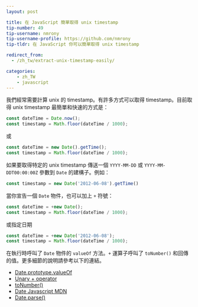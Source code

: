 ```yaml
---
layout: post

title: 在 JavaScript 簡單取得 unix timestamp
tip-number: 49
tip-username: nmrony
tip-username-profile: https://github.com/nmrony
tip-tldr: 在 JavaScript 你可以簡單取得 unix timestamp

redirect_from:
  - /zh_tw/extract-unix-timestamp-easily/

categories:
    - zh_TW
    - javascript
---
```


我們經常需要計算 unix 的 timestamp。有許多方式可以取得 timestamp。目前取得 unix timestamp 最簡單和快速的方式是：

```js
const dateTime = Date.now();
const timestamp = Math.floor(dateTime / 1000);
```

或

```js
const dateTime = new Date().getTime();
const timestamp = Math.floor(dateTime / 1000);
```

如果要取得特定的 unix timestamp 傳送一個 `YYYY-MM-DD` 或 `YYYY-MM-DDT00:00:00Z` 參數到 `Date` 的建構子。例如：

```js
const timestamp = new Date('2012-06-08').getTime()
```

當你宣告一個 `Date` 物件，也可以加上 `+` 符號：

```js
const dateTime = +new Date();
const timestamp = Math.floor(dateTime / 1000);
```
或指定日期

```js
const dateTime = +new Date('2012-06-08');
const timestamp = Math.floor(dateTime / 1000);
```
在執行時呼叫了 `Date` 物件的 `valueOf` 方法。`+` 運算子呼叫了 `toNumber()` 和回傳的值。更多細節的說明請參考以下的連結。

* [Date.prototype.valueOf](http://es5.github.io/#x15.9.5.8)
* [Unary + operator](http://es5.github.io/#x11.4.6)
* [toNumber()](http://es5.github.io/#x9.3)
* [Date Javascript MDN](https://developer.mozilla.org/en-US/docs/Web/JavaScript/Reference/Global_Objects/Date)
* [Date.parse()](https://developer.mozilla.org/en-US/docs/Web/JavaScript/Reference/Global_Objects/Date/parse)

